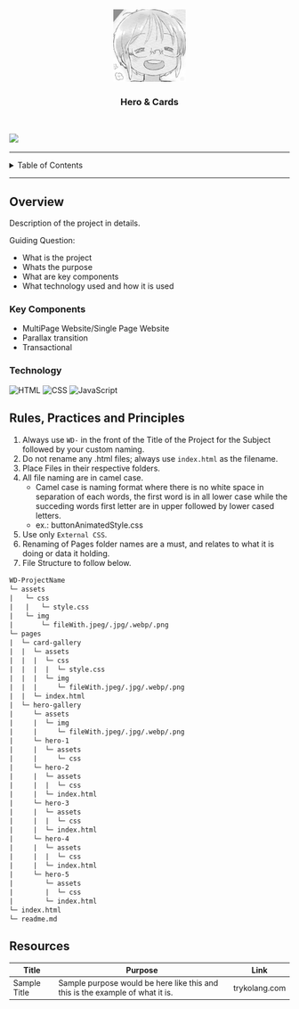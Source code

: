 <a name="readme-top">

<br/>

<br />
<div align="center">
  <a href="https://github.com/papagoa7">
    <img src="./assets/img/happyriko.jpg" alt="Happy Riko" width="130" height="130">
  </a>

  <h3 align="center">Hero & Cards</h3>
</div>

<div align="center">

</div>

<br />

![](https://visit-counter.vercel.app/counter.png?page=papagoa7/WD-Hero-Card)

---

<details>
  <summary>Table of Contents</summary>
  <ol>
    <li>
      <a href="#overview">Overview</a>
      <ol>
        <li>
          <a href="#key-components">Key Components</a>
        </li>
        <li>
          <a href="#technology">Technology</a>
        </li>
      </ol>
    </li>
    <li>
      <a href="#rule,-practices-and-principles">Rules, Practices and Principles</a>
    </li>
    <li>
      <a href="#resources">Resources</a>
    </li>
  </ol>
</details>

---

## Overview

Description of the project in details.

Guiding Question:
- What is the project
- Whats the purpose
- What are key components
- What technology used and how it is used

### Key Components
- MultiPage Website/Single Page Website
- Parallax transition
- Transactional

### Technology
![HTML](https://img.shields.io/badge/HTML-E34F26?style=for-the-badge&logo=html5&logoColor=white)
![CSS](https://img.shields.io/badge/CSS-1572B6?style=for-the-badge&logo=css3&logoColor=white)
![JavaScript](https://img.shields.io/badge/JavaScript-F7DF1E?style=for-the-badge&logo=javascript&logoColor=white)

## Rules, Practices and Principles
1. Always use `WD-` in the front of the Title of the Project for the Subject followed by your custom naming.
2. Do not rename any .html files; always use `index.html` as the filename.
3. Place Files in their respective folders.
4. All file naming are in camel case.
   - Camel case is naming format where there is no white space in separation of each words, the first word is in all lower case while the succeding words first letter are in upper followed by lower cased letters.
   - ex.: buttonAnimatedStyle.css
5. Use only `External CSS`.
6. Renaming of Pages folder names are a must, and relates to what it is doing or data it holding.
7. File Structure to follow below.

```
WD-ProjectName
└─ assets
|   └─ css
|   |   └─ style.css
|   └─ img
|       └─ fileWith.jpeg/.jpg/.webp/.png
└─ pages
|  └─ card-gallery
|  |  └─ assets
|  |  |  └─ css
|  |  |  |  └─ style.css
|  |  |  └─ img
|  |  |     └─ fileWith.jpeg/.jpg/.webp/.png
|  |  └─ index.html
|  └─ hero-gallery
|     └─ assets
|     |  └─ img
|     |     └─ fileWith.jpeg/.jpg/.webp/.png
|     └─ hero-1
|     |  └─ assets
|     |     └─ css
|     └─ hero-2
|     |  └─ assets
|     |  |  └─ css
|     |  └─ index.html
|     └─ hero-3
|     |  └─ assets
|     |  |  └─ css
|     |  └─ index.html
|     └─ hero-4
|     |  └─ assets
|     |  |  └─ css
|     |  └─ index.html
|     └─ hero-5
|        └─ assets
|        |  └─ css
|        └─ index.html
└─ index.html
└─ readme.md
```

## Resources

| Title | Purpose | Link |
|-|-|-|
| Sample Title | Sample purpose would be here like this and this is the example of what it is. | trykolang.com |
